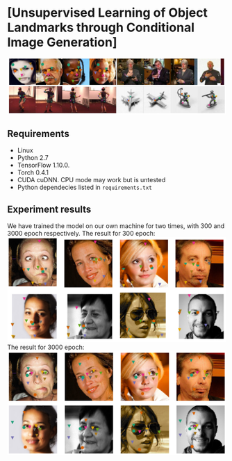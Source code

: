 # [Unsupervised Learning of Object Landmarks through Conditional Image Generation]
![Unsupervised Landmarks](examples/resources/figures/splash.jpg)

## Requirements
* Linux
* Python 2.7
* TensorFlow 1.10.0.
* Torch 0.4.1
* CUDA cuDNN. CPU mode may work but is untested
* Python dependecies listed in `requirements.txt`

## Experiment results
We have trained the model on our own machine for two times, with 300 and 3000 epoch respectively.
The result for 300 epoch:
![300 epoch](results/300times.png)
The result for 3000 epoch:
![3000 epoch](results/3000times.png)
